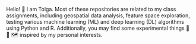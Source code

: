 Hello! :milky_way: I am Tolga. Most of these repositories are related to my class assignments, including geospatial data analysis, feature space exploration, testing various machine learning (ML) and deep learning (DL) algorithms using Python and R. 
Additionally, you may find some experimental things :rocket: :robot: :world_map: inspired by my personal interests.
